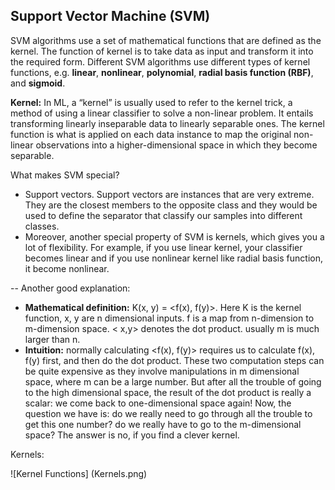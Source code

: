 ## Support Vector Machine (SVM)

SVM algorithms use a set of mathematical functions that are defined as the kernel. The function of kernel is to take data as input and transform it into the required form. Different SVM algorithms use different types of kernel functions, e.g. **linear**, **nonlinear**, **polynomial**, **radial basis function (RBF)**, and **sigmoid**.

**Kernel:** In ML, a “kernel” is usually used to refer to the kernel trick, a method of using a linear classifier to solve a non-linear problem. It entails transforming linearly inseparable data to linearly separable ones. The kernel function is what is applied on each data instance to map the original non-linear observations into a higher-dimensional space in which they become separable.

What makes SVM special?
  * Support vectors. Support vectors are instances that are very extreme. They are the closest members to the opposite class and they would be used to define the separator that classify our samples into different classes. 
  * Moreover, another special property of SVM is kernels, which gives you a lot of flexibility. For example, if you use linear kernel, your classifier becomes linear and if you use nonlinear kernel like radial basis function, it become nonlinear. 


-- Another good explanation:
  * **Mathematical definition:** K(x, y) = <f(x), f(y)>. Here K is the kernel function, x, y are n dimensional inputs. f is a map from n-dimension to m-dimension space. < x,y> denotes the dot product. usually m is much larger than n.
  * **Intuition:** normally calculating <f(x), f(y)> requires us to calculate f(x), f(y) first, and then do the dot product. These two computation steps can be quite expensive as they involve manipulations in m dimensional space, where m can be a large number. But after all the trouble of going to the high dimensional space, the result of the dot product is really a scalar: we come back to one-dimensional space again! Now, the question we have is: do we really need to go through all the trouble to get this one number? do we really have to go to the m-dimensional space? The answer is no, if you find a clever kernel.
  
  
  Kernels:
  
![Kernel Functions] (Kernels.png)
